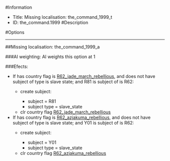 #Information
 - Title: Missing localisation: the_command_1999_t
 - ID: the_command.1999
#Description

#Options

___
##Missing localisation: the_command_1999_a

###AI weighting:
AI weights this option at 1


###Efects:<ul><li>If has country flag is [R62_jade_march_rebellious](../flags/r62_jade_march_rebellious.md), and  does not have subject of type is slave state; and R81 is subject of is R62:</li><ul><li>create subject:</li><ul><li>subject = R81</li><li>subject type = slave_state</li></ul><li>clr country flag [R62_jade_march_rebellious](../flags/r62_jade_march_rebellious.md)</li></ul><li>If has country flag is [R62_azjakuma_rebellious](../flags/r62_azjakuma_rebellious.md), and  does not have subject of type is slave state; and Y01 is subject of is R62:</li><ul><li>create subject:</li><ul><li>subject = Y01</li><li>subject type = slave_state</li></ul><li>clr country flag [R62_azjakuma_rebellious](../flags/r62_azjakuma_rebellious.md)</li></ul></ul>
